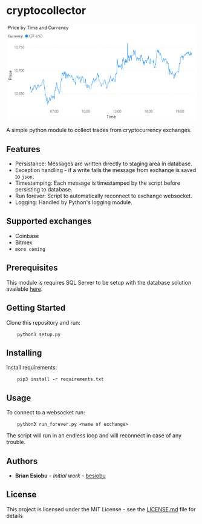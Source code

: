 # cryptocollector

![image](https://github.com/besiobu/cryptocollector/blob/main/img/xbt_report.PNG)

A simple python module to collect trades from cryptocurrency exchanges.

## Features
* Persistance: Messages are written directly to staging area in database.
* Exception handling - if a write fails the message from exchange is saved to `json`.
* Timestamping: Each message is timestamped by the script before persisting to database.
* Run forever: Script to automatically reconnect to exchange websocket.
* Logging: Handled by Python's logging module.

## Supported exchanges
* Coinbase
* Bitmex
* `more coming`

## Prerequisites

This module is requires SQL Server to be setup with the database solution available [here](https://github.com/besiobu/cryptocollector_db).

## Getting Started

Clone this repository and run:

```
    python3 setup.py
```

## Installing

Install requirements:
```
    pip3 install -r requirements.txt
```

## Usage

To connect to a websocket run:

```
    python3 run_forever.py <name of exchange>
```

The script will run in an endless loop and will reconnect in case of any trouble.

## Authors

* **Brian Esiobu** - *Initial work* - [besiobu](https://github.com/besiobu)

## License

This project is licensed under the MIT License - see the [LICENSE.md](LICENSE.md) file for details